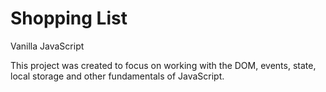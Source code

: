 # Shopping List

Vanilla JavaScript

This project was created to focus on working with the DOM, events, state, local storage and other fundamentals of JavaScript.
